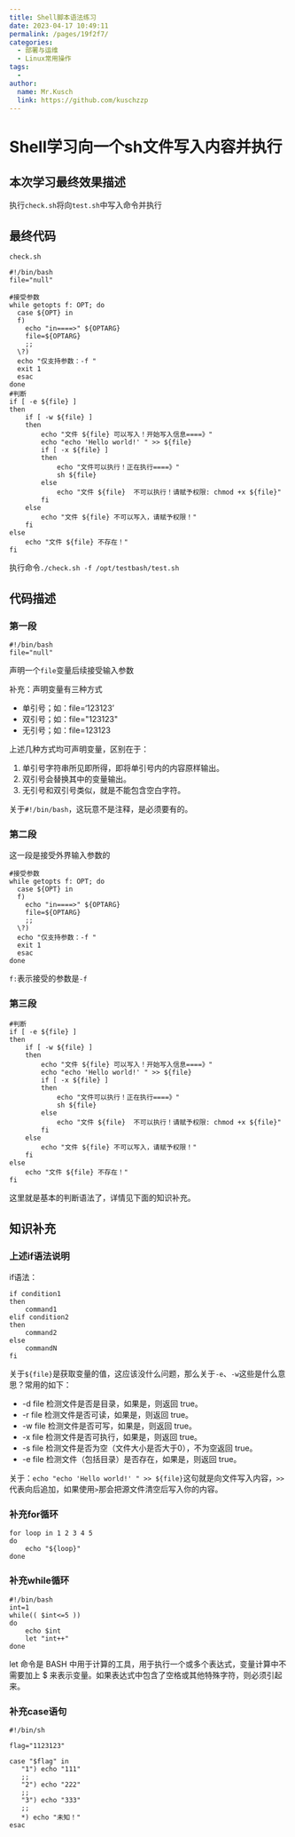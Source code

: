 ```yaml
---
title: Shell脚本语法练习
date: 2023-04-17 10:49:11
permalink: /pages/19f2f7/
categories:
  - 部署与运维
  - Linux常用操作
tags:
  - 
author: 
  name: Mr.Kusch
  link: https://github.com/kuschzzp
---
```


# Shell学习向一个sh文件写入内容并执行

## 本次学习最终效果描述

执行`check.sh`将向`test.sh`中写入命令并执行

## 最终代码

`check.sh`

```shell
#!/bin/bash
file="null"

#接受参数
while getopts f: OPT; do
  case ${OPT} in
  f)
    echo "in====>" ${OPTARG} 
    file=${OPTARG}
    ;;
  \?)
  echo "仅支持参数：-f "
  exit 1
  esac
done
#判断
if [ -e ${file} ]
then
    if [ -w ${file} ]
    then
        echo "文件 ${file} 可以写入！开始写入信息====》"
        echo "echo 'Hello world!' " >> ${file}
        if [ -x ${file} ]
        then
            echo "文件可以执行！正在执行====》" 
            sh ${file}
        else
            echo "文件 ${file}  不可以执行！请赋予权限: chmod +x ${file}"
        fi
    else
        echo "文件 ${file} 不可以写入，请赋予权限！"
    fi
else
    echo "文件 ${file} 不存在！"
fi
```

执行命令`./check.sh -f /opt/testbash/test.sh`

## 代码描述

### 第一段

```shell
#!/bin/bash
file="null"
```

声明一个`file`变量后续接受输入参数

补充：声明变量有三种方式

- 单引号；如：file=‘123123’
- 双引号；如：file="123123"
- 无引号；如：file=123123

上述几种方式均可声明变量，区别在于：

1. 单引号字符串所见即所得，即将单引号内的内容原样输出。
2. 双引号会替换其中的变量输出。
3. 无引号和双引号类似，就是不能包含空白字符。

关于`#!/bin/bash`，这玩意不是注释，是必须要有的。

### 第二段

这一段是接受外界输入参数的

```shell
#接受参数
while getopts f: OPT; do
  case ${OPT} in
  f)
    echo "in====>" ${OPTARG} 
    file=${OPTARG}
    ;;
  \?)
  echo "仅支持参数：-f "
  exit 1
  esac
done
```

`f:`表示接受的参数是`-f`

### 第三段

```shell
#判断
if [ -e ${file} ]
then
    if [ -w ${file} ]
    then
        echo "文件 ${file} 可以写入！开始写入信息====》"
        echo "echo 'Hello world!' " >> ${file}
        if [ -x ${file} ]
        then
            echo "文件可以执行！正在执行====》" 
            sh ${file}
        else
            echo "文件 ${file}  不可以执行！请赋予权限: chmod +x ${file}"
        fi
    else
        echo "文件 ${file} 不可以写入，请赋予权限！"
    fi
else
    echo "文件 ${file} 不存在！"
fi
```

这里就是基本的判断语法了，详情见下面的知识补充。

## 知识补充

### 上述if语法说明

if语法：

```shell
if condition1
then
    command1
elif condition2 
then 
    command2
else
    commandN
fi
```

关于`${file}`是获取变量的值，这应该没什么问题，那么关于`-e`、`-w`这些是什么意思？常用的如下：

- -d file	检测文件是否是目录，如果是，则返回 true。
- -r file	检测文件是否可读，如果是，则返回 true。
- -w file	检测文件是否可写，如果是，则返回 true。
- -x file	检测文件是否可执行，如果是，则返回 true。
- -s file	检测文件是否为空（文件大小是否大于0），不为空返回 true。
- -e file	检测文件（包括目录）是否存在，如果是，则返回 true。



关于：`echo "echo 'Hello world!' " >> ${file}`这句就是向文件写入内容，`>>`代表向后追加，如果使用`>`那会把源文件清空后写入你的内容。

### 补充for循环

```shell
for loop in 1 2 3 4 5
do
    echo "${loop}"
done
```

### 补充while循环

```shell
#!/bin/bash
int=1
while(( $int<=5 ))
do
    echo $int
    let "int++"
done
```

let 命令是 BASH 中用于计算的工具，用于执行一个或多个表达式，变量计算中不需要加上 $ 来表示变量。如果表达式中包含了空格或其他特殊字符，则必须引起来。

### 补充case语句

```shell
#!/bin/sh

flag="1123123"

case "$flag" in
   "1") echo "111"
   ;;
   "2") echo "222"
   ;;
   "3") echo "333"
   ;;
   *) echo "未知！"
esac
```
